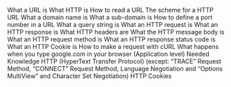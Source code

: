 What a URL is
What HTTP is
How to read a URL
The scheme for a HTTP URL
What a domain name is
What a sub-domain is
How to define a port number in a URL
What a query string is
What an HTTP request is
What an HTTP response is
What HTTP headers are
What the HTTP message body is
What an HTTP request method is
What an HTTP response status code is
What an HTTP Cookie is
How to make a request with cURL
What happens when you type google.com in your browser (Application level)
Needed Knowledge
HTTP (HyperText Transfer Protocol) (except: “TRACE” Request Method, “CONNECT” Request Method, Language Negotiation and “Options MultiView” and Character Set Negotiation)
HTTP Cookies
